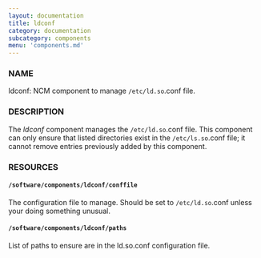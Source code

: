 ```yaml
---
layout: documentation
title: ldconf
category: documentation
subcategory: components
menu: 'components.md'
---
```

### NAME

ldconf: NCM component to manage `/etc/ld.so`.conf file.

### DESCRIPTION

The _ldconf_ component manages the `/etc/ld.so`.conf file.  This
component can only ensure that listed directories exist in the
`/etc/ls.so`.conf file; it cannot remove entries previously added by
this component.

### RESOURCES

#### `/software/components/ldconf/conffile`

The configuration file to manage.  Should be set to `/etc/ld.so`.conf
unless your doing something unusual. 

#### `/software/components/ldconf/paths`

List of paths to ensure are in the ld.so.conf configuration file. 

